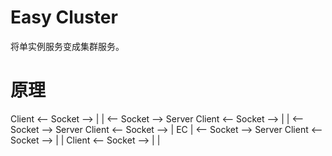 Easy Cluster
============
将单实例服务变成集群服务。

# 原理
Client <-- Socket -->  |		| <-- Socket --> Server
Client <-- Socket -->  |		| <-- Socket --> Server
Client <-- Socket -->  |   EC	| <-- Socket --> Server
Client <-- Socket -->  |		|
Client <-- Socket -->  |		|